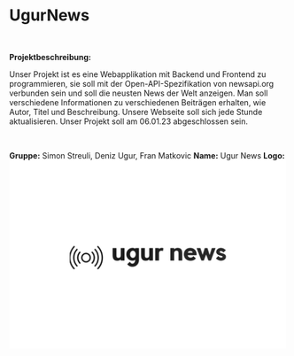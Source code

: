 # UgurNews

<br>

**Projektbeschreibung:**

Unser Projekt ist es eine Webapplikation mit Backend und Frontend zu programmieren, sie soll mit der Open-API-Spezifikation von newsapi.org verbunden sein und soll die neusten News der Welt anzeigen. Man soll verschiedene Informationen zu verschiedenen Beiträgen erhalten, wie Autor, Titel und Beschreibung. Unsere Webseite soll sich jede Stunde aktualisieren. Unser Projekt soll am 06.01.23 abgeschlossen sein.

<br>

**Gruppe:** Simon Streuli, Deniz Ugur, Fran Matkovic
**Name:** Ugur News
**Logo:**
<img src="images/logo-PhotoRoom.png-PhotoRoom.png" alt="Logo" width="500"/>
